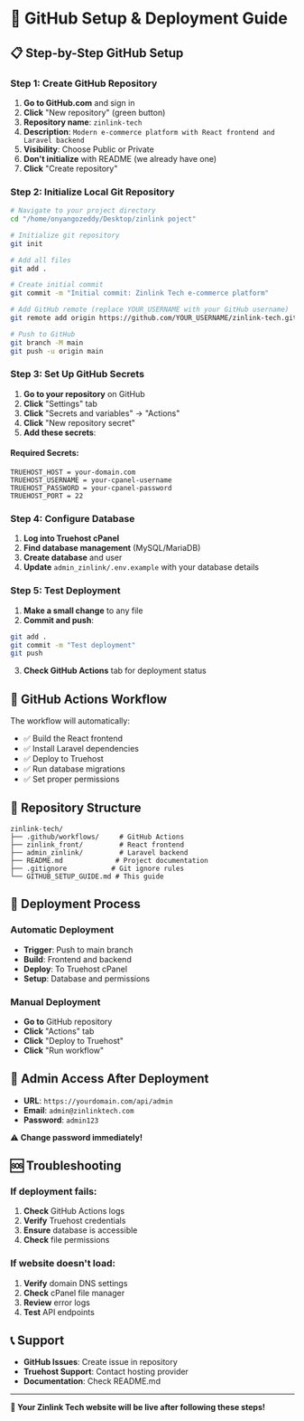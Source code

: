 # 🚀 GitHub Setup & Deployment Guide

## 📋 Step-by-Step GitHub Setup

### Step 1: Create GitHub Repository

1. **Go to GitHub.com** and sign in
2. **Click** "New repository" (green button)
3. **Repository name**: `zinlink-tech`
4. **Description**: `Modern e-commerce platform with React frontend and Laravel backend`
5. **Visibility**: Choose Public or Private
6. **Don't initialize** with README (we already have one)
7. **Click** "Create repository"

### Step 2: Initialize Local Git Repository

```bash
# Navigate to your project directory
cd "/home/onyangozeddy/Desktop/zinlink poject"

# Initialize git repository
git init

# Add all files
git add .

# Create initial commit
git commit -m "Initial commit: Zinlink Tech e-commerce platform"

# Add GitHub remote (replace YOUR_USERNAME with your GitHub username)
git remote add origin https://github.com/YOUR_USERNAME/zinlink-tech.git

# Push to GitHub
git branch -M main
git push -u origin main
```

### Step 3: Set Up GitHub Secrets

1. **Go to your repository** on GitHub
2. **Click** "Settings" tab
3. **Click** "Secrets and variables" → "Actions"
4. **Click** "New repository secret"
5. **Add these secrets**:

#### Required Secrets:
```
TRUEHOST_HOST = your-domain.com
TRUEHOST_USERNAME = your-cpanel-username
TRUEHOST_PASSWORD = your-cpanel-password
TRUEHOST_PORT = 22
```

### Step 4: Configure Database

1. **Log into Truehost cPanel**
2. **Find database management** (MySQL/MariaDB)
3. **Create database** and user
4. **Update** `admin_zinlink/.env.example` with your database details

### Step 5: Test Deployment

1. **Make a small change** to any file
2. **Commit and push**:
```bash
git add .
git commit -m "Test deployment"
git push
```
3. **Check GitHub Actions** tab for deployment status

## 🔧 GitHub Actions Workflow

The workflow will automatically:
- ✅ Build the React frontend
- ✅ Install Laravel dependencies
- ✅ Deploy to Truehost
- ✅ Run database migrations
- ✅ Set proper permissions

## 📁 Repository Structure

```
zinlink-tech/
├── .github/workflows/     # GitHub Actions
├── zinlink_front/         # React frontend
├── admin_zinlink/         # Laravel backend
├── README.md             # Project documentation
├── .gitignore           # Git ignore rules
└── GITHUB_SETUP_GUIDE.md # This guide
```

## 🚀 Deployment Process

### Automatic Deployment
- **Trigger**: Push to main branch
- **Build**: Frontend and backend
- **Deploy**: To Truehost cPanel
- **Setup**: Database and permissions

### Manual Deployment
- **Go to** GitHub repository
- **Click** "Actions" tab
- **Click** "Deploy to Truehost"
- **Click** "Run workflow"

## 🔑 Admin Access After Deployment

- **URL**: `https://yourdomain.com/api/admin`
- **Email**: `admin@zinlinktech.com`
- **Password**: `admin123`

⚠️ **Change password immediately!**

## 🆘 Troubleshooting

### If deployment fails:
1. **Check** GitHub Actions logs
2. **Verify** Truehost credentials
3. **Ensure** database is accessible
4. **Check** file permissions

### If website doesn't load:
1. **Verify** domain DNS settings
2. **Check** cPanel file manager
3. **Review** error logs
4. **Test** API endpoints

## 📞 Support

- **GitHub Issues**: Create issue in repository
- **Truehost Support**: Contact hosting provider
- **Documentation**: Check README.md

---

**🎉 Your Zinlink Tech website will be live after following these steps!** 